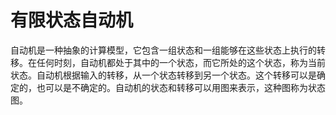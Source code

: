 有限状态自动机
================

自动机是一种抽象的计算模型，它包含一组状态和一组能够在这些状态上执行的转移。在任何时刻，自动机都处于其中的一个状态，而它所处的这个状态，称为当前状态。自动机根据输入的转移，从一个状态转移到另一个状态。这个转移可以是确定的，也可以是不确定的。自动机的状态和转移可以用图来表示，这种图称为状态图。


<ClientOnly><Table /></ClientOnly>

<ClientOnly><Automata /></ClientOnly>